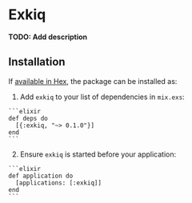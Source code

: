 # Exkiq

**TODO: Add description**

## Installation

If [available in Hex](https://hex.pm/docs/publish), the package can be installed as:

  1. Add `exkiq` to your list of dependencies in `mix.exs`:

    ```elixir
    def deps do
      [{:exkiq, "~> 0.1.0"}]
    end
    ```

  2. Ensure `exkiq` is started before your application:

    ```elixir
    def application do
      [applications: [:exkiq]]
    end
    ```

